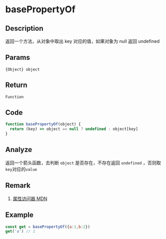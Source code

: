 # basePropertyOf 

## Description 
返回一个方法，从对象中取出 key 对应的值，如果对象为 null 返回 undefined
## Params
`{Object} object`
## Return
`Function`

## Code
```js
function basePropertyOf(object) {
  return (key) => object == null ? undefined : object[key]
}
```
## Analyze
返回一个箭头函数，去判断 `object` 是否存在，不存在返回 `undefined` ，否则取`key`对应的`value`
## Remark
1. [属性访问器 MDN](https://developer.mozilla.org/zh-CN/docs/Web/JavaScript/Reference/Operators/Property_Accessors#%E6%8B%AC%E5%8F%B7%E8%A1%A8%E7%A4%BA%E6%B3%95)
## Example
```js
const get = basePropertyOf({a:1,b:2})
get('a') // 1
```
